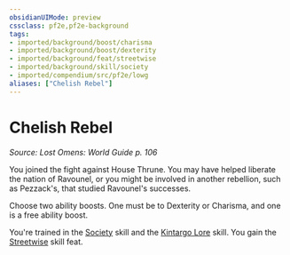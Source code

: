 ```yaml
---
obsidianUIMode: preview
cssclass: pf2e,pf2e-background
tags:
- imported/background/boost/charisma
- imported/background/boost/dexterity
- imported/background/feat/streetwise
- imported/background/skill/society
- imported/compendium/src/pf2e/lowg
aliases: ["Chelish Rebel"]
---
```

# Chelish Rebel
*Source: Lost Omens: World Guide p. 106*  

You joined the fight against House Thrune. You may have helped liberate the nation of Ravounel, or you might be involved in another rebellion, such as Pezzack's, that studied Ravounel's successes.

Choose two ability boosts. One must be to Dexterity or Charisma, and one is a free ability boost.

You're trained in the [Society](../../skills.md#Society) skill and the [Kintargo Lore](../../skills.md#Lore) skill. You gain the [Streetwise](../../feats/streetwise.md) skill feat.
